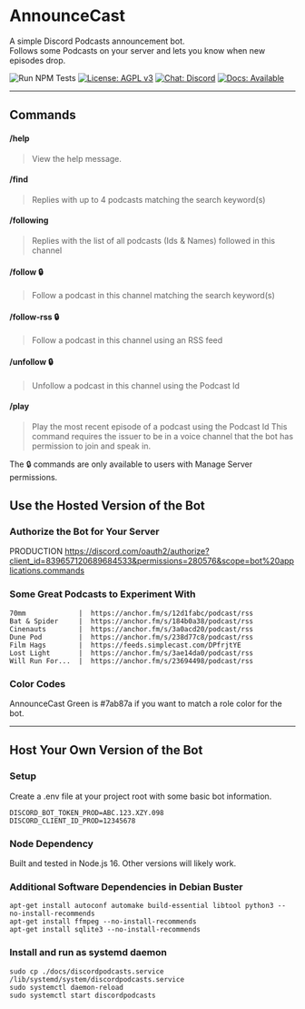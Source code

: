 # AnnounceCast

A simple Discord Podcasts announcement bot.  
Follows some Podcasts on your server and lets you know when new episodes drop.  

![Run NPM Tests](https://github.com/jimlind/AnnounceCast/actions/workflows/run-npm-tests.yml/badge.svg)
[![License: AGPL v3](https://img.shields.io/badge/License-AGPL_v3-blue?logo=gnu&logoColor=white)](https://www.gnu.org/licenses/agpl-3.0)
[![Chat: Discord](https://img.shields.io/badge/Chat-Discord-7289da?logo=discord&logoColor=white)](https://discord.gg/sEjJTTjG3M)
[![Docs: Available](https://img.shields.io/badge/Docs-Available-green?logo=googledocs&logoColor=white)](https://discord.gg/sEjJTTjG3M)

---

## Commands

#### /help

> View the help message.

#### /find <keywords>

> Replies with up to 4 podcasts matching the search keyword(s)

#### /following

> Replies with the list of all podcasts (Ids & Names) followed in this channel

#### /follow <keywords> 🔒

> Follow a podcast in this channel matching the search keyword(s)

#### /follow-rss <feed> 🔒

> Follow a podcast in this channel using an RSS feed

#### /unfollow <id> 🔒

> Unfollow a podcast in this channel using the Podcast Id

#### /play <id>

> Play the most recent episode of a podcast using the Podcast Id
> This command requires the issuer to be in a voice channel that the bot has permission to join and speak in.

The 🔒 commands are only available to users with Manage Server permissions.

## Use the Hosted Version of the Bot

### Authorize the Bot for Your Server

PRODUCTION
https://discord.com/oauth2/authorize?client_id=839657120689684533&permissions=280576&scope=bot%20applications.commands

### Some Great Podcasts to Experiment With

```
70mm             |  https://anchor.fm/s/12d1fabc/podcast/rss
Bat & Spider     |  https://anchor.fm/s/184b0a38/podcast/rss
Cinenauts        |  https://anchor.fm/s/3a0acd20/podcast/rss
Dune Pod         |  https://anchor.fm/s/238d77c8/podcast/rss
Film Hags        |  https://feeds.simplecast.com/DPfrjtYE
Lost Light       |  https://anchor.fm/s/3ae14da0/podcast/rss
Will Run For...  |  https://anchor.fm/s/23694498/podcast/rss
```

### Color Codes

AnnounceCast Green is #7ab87a if you want to match a role color for the bot.

---

## Host Your Own Version of the Bot

### Setup

Create a .env file at your project root with some basic bot information.

```
DISCORD_BOT_TOKEN_PROD=ABC.123.XZY.098
DISCORD_CLIENT_ID_PROD=12345678
```

### Node Dependency

Built and tested in Node.js 16.
Other versions will likely work.

### Additional Software Dependencies in Debian Buster

```shell
apt-get install autoconf automake build-essential libtool python3 --no-install-recommends
apt-get install ffmpeg --no-install-recommends
apt-get install sqlite3 --no-install-recommends
```

### Install and run as systemd daemon

```shell
sudo cp ./docs/discordpodcasts.service /lib/systemd/system/discordpodcasts.service
sudo systemctl daemon-reload
sudo systemctl start discordpodcasts
```
